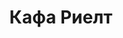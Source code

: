 --- 
title: "Кафа Риелт" 
site: "http://www.k-rielt.com" 
town: "Феодосия" 
tel: ["+79787905515, +380656222237, +380995277557, +380960888474"] 
address: "Россия, Республика Крым, Феодосия, ул.Войкова, 46, офис №6" 
mail: "info@k-rielt.com" 
--- 